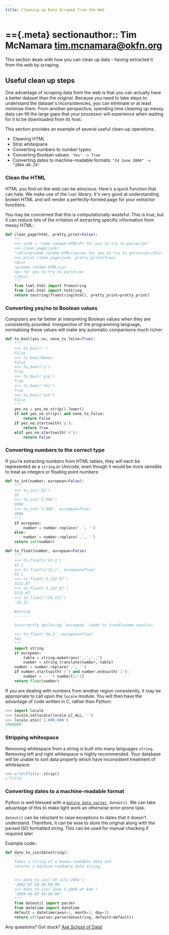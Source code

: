 ```yaml
---
title: Cleaning up Data Scraped from the Web
---
```


=={.meta}
sectionauthor:: Tim McNamara <tim.mcnamara@okfn.org>
==

This section deals with how you can clean up data - having extracted it from the web by scraping.

Useful clean up steps
---------------------

One advantage of scraping data from the web is that you can actually  have a better dataset than the original. Because you need to take steps to understand the dataset's inconsistencies, you can eliminate or at least minimise them. From another perspective, spending time cleaning up  messy data can fill the large gaps that your processor will experience when waiting for it to be downloaded from its host.

This section provides an example of several useful clean-up operations.

* Cleaning HTML
* Strip whitespace
* Converting numbers to number types:
* Converting Boolean values: `'Yes' -> True`
* Converting dates to machine-readable formats: `"24 June 2004" -> "2004-06-24"`

### Clean the HTML

HTML you find on the web can be atrocious. Here's a quick function that can help. We make use of the `lxml` library. It's very good at understanding broken HTML and will render a perfectly-formed page for your extractor functions.

You may be concerned that this is computationally wasteful. This is true, but it can reduce lots of the irritation of extracting specific information from messy HTML:

```python
def clean_page(html, pretty_print=False):
	"""
	>>> junk = "some random HTML<P> for you to try to parse</p>"
	>>> clean_page(junk)
	'<div><p>some random HTML</p><p> for you to try to parse</p></div>'
	>>> print clean_page(junk, pretty_print=True)
	<div>
	<p>some random HTML</p>
	<p> for you to try to parse</p>
	</div>
	"""
	from lxml.html import fromstring
	from lxml.html import tostring
	return tostring(fromstring(html), pretty_print=pretty_print)
```

### Converting yes/no to Boolean values

Computers are far better at interpreting Boolean values when they are consistently provided. Irrespective of the programming language, normalising these values will make any automatic comparisons much richer:

```python
def to_bool(yes_no, none_to_false=True):
	"""
	>>> to_bool('')
	False
	>>> to_bool(None):
	False
	>>> to_bool('y')
	True
	>>> to_bool('yip')
	True
	>>> to_bool('Yes')
	True
	>>> to_bool('nuh')
	False
	"""
	yes_no = yes_no.strip().lower()
	if not yes_no.strip() and none_to_false:
		return False
	if yes_no.startswith('y'):
		return True
	elif yes_no.startswith('n'):
		return False
```

### Converting numbers to the correct type

If you're extracting numbers from HTML tables, they will each be represented as a `string` or Unicode, even though it would be more sensible to treat as integers or floating point numbers:

```python
def to_int(number, european=False):
	""" 
	>>> to_int('32')
	32
	>>> to_int('3,998')
	3998
	>>> to_int('3.998', european=True)
	3998
	"""
	if european:
		number = number.replace('.', '')
	else:
		number = number.replace(',', '')
	return int(number)

def to_float(number, european=False)
	"""
	>>> to_float(u'42.1')
	42.1
	>>> to_float(u'32,1', european=True)
	32.1
	>>> to_float('3,132.87')
	3132.87
	>>> to_float('3.132,87')
	3132.87
	>>> to_float('(54.12)')
	-54.12

	Warning
	-------

	Incorrectly declaring `european` leads to troublesome results:

	>>> to_float('54.2', european=True)
	542
	"""
	import string
	if european:
		table = string.maketrans(',.','.,')
		number = string.translate(number, table)
	number = number.replace(',', '')
	if number.startswith('(') and number.endswith(')'):
		number = '-' + number[1:-1]
	return float(number)
```

If you are dealing with numbers from another region consistently, it may be appropriate to call upon the `locale` module. You will then have the advantage of code written in C, rather than Python:

```python
>>> import locale
>>> locale.setlocale(locale.LC_ALL, '')
>>> locale.atoi('1,000,000')
1000000
```

### Stripping whitespace

Removing whitespace from a string is built into many languages `string`. Removing left and right whitespace is highly  recommended. Your database will be unable to sort data properly which have inconsistent treatment of whitespace:

```python
>>> u'\n\tTitle'.strip()
u'Title'
```

### Converting dates to a machine-readable format

Python is well blessed with a [`mature date parser`](http://www.labix.org/python-dateutil), `dateutil`. We can take advantage of this to make light work an otherwise error-prone task.

`dateutil` can be reluctant to raise exceptions to dates that it doesn't understand. Therefore, it can be wise to store the original along with the parsed ISO formatted string. This can be used for manual checking if required later.

Example code::

```python
def date_to_iso(datestring):
	"""
	Takes a string of a human-readable date and
	returns a machine-readable date string.


	>>> date_to_iso('20 July 2002')
	'2002-07-20 00:00:00'
	>>> date_to_iso('June 3 2009 at 4am')
	'2009-06-03 04:00:00'
	"""
	from dateutil import parser
	from datetime import datetime
	default = datetime(year=1, month=1, day=1)
	return str(parser.parse(datestring, default=default))
```

<div class="alert alert-info">Any questions? Got stuck? <a class="btn btn-large btn-info" href="http://ask.schoolofdata.org">Ask School of Data!</a></div>
